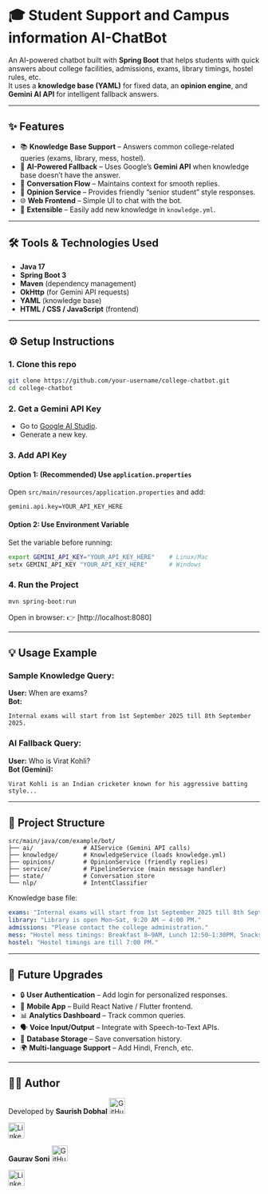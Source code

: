 # 🎓 Student Support and Campus information AI-ChatBot

An AI-powered chatbot built with **Spring Boot** that helps students with quick answers about college facilities, admissions, exams, library timings, hostel rules, etc.  
It uses a **knowledge base (YAML)** for fixed data, an **opinion engine**, and **Gemini AI API** for intelligent fallback answers.  

---

## ✨ Features

- 📚 **Knowledge Base Support** – Answers common college-related queries (exams, library, mess, hostel).  
- 🤖 **AI-Powered Fallback** – Uses Google’s **Gemini API** when knowledge base doesn’t have the answer.  
- 💬 **Conversation Flow** – Maintains context for smooth replies.  
- 🧠 **Opinion Service** – Provides friendly “senior student” style responses.  
- 🌐 **Web Frontend** – Simple UI to chat with the bot.  
- 🔧 **Extensible** – Easily add new knowledge in `knowledge.yml`.  

---

## 🛠 Tools & Technologies Used

- **Java 17**  
- **Spring Boot 3**  
- **Maven** (dependency management)  
- **OkHttp** (for Gemini API requests)  
- **YAML** (knowledge base)  
- **HTML / CSS / JavaScript** (frontend)  

---

## ⚙️ Setup Instructions

### 1. Clone this repo
```bash
git clone https://github.com/your-username/college-chatbot.git
cd college-chatbot
```

### 2. Get a Gemini API Key
- Go to [Google AI Studio](https://makersuite.google.com/app/apikey).  
- Generate a new key.  

### 3. Add API Key
#### Option 1: (Recommended) Use `application.properties`
Open `src/main/resources/application.properties` and add:
```properties
gemini.api.key=YOUR_API_KEY_HERE
```

#### Option 2: Use Environment Variable
Set the variable before running:
```bash
export GEMINI_API_KEY="YOUR_API_KEY_HERE"    # Linux/Mac
setx GEMINI_API_KEY "YOUR_API_KEY_HERE"      # Windows
```

### 4. Run the Project
```bash
mvn spring-boot:run
```

Open in browser: 👉 [http://localhost:8080]

---

## 💡 Usage Example

### Sample Knowledge Query:
**User:** When are exams?  
**Bot:**  
```
Internal exams will start from 1st September 2025 till 8th September 2025.
```

### AI Fallback Query:
**User:** Who is Virat Kohli?  
**Bot (Gemini):**  
```
Virat Kohli is an Indian cricketer known for his aggressive batting style...
```

---

## 📂 Project Structure

```
src/main/java/com/example/bot/
├── ai/              # AIService (Gemini API calls)
├── knowledge/       # KnowledgeService (loads knowledge.yml)
├── opinions/        # OpinionService (friendly replies)
├── service/         # PipelineService (main message handler)
├── state/           # Conversation store
└── nlp/             # IntentClassifier
```

Knowledge base file:  
```yaml
exams: "Internal exams will start from 1st September 2025 till 8th September 2025."
library: "Library is open Mon–Sat, 9:20 AM – 4:00 PM."
admissions: "Please contact the college administration."
mess: "Hostel mess timings: Breakfast 8–9AM, Lunch 12:50–1:30PM, Snacks 4–5PM, Dinner 7–9PM."
hostel: "Hostel timings are till 7:00 PM."
```

---

## 🚀 Future Upgrades

- 🔒 **User Authentication** – Add login for personalized responses.  
- 📱 **Mobile App** – Build React Native / Flutter frontend.  
- 📊 **Analytics Dashboard** – Track common queries.  
- 🗣 **Voice Input/Output** – Integrate with Speech-to-Text APIs.  
- 📌 **Database Storage** – Save conversation history.  
- 🌍 **Multi-language Support** – Add Hindi, French, etc.  

---

## 🧑‍💻 Author

Developed by **Saurish Dobhal**
<a href="https://github.com/dobhalsaurish">
  <img src="https://github.githubassets.com/images/modules/logos_page/GitHub-Mark.png" width="32" height="32" alt="GitHub Profile">
</a>

<a href="https://www.linkedin.com/in/dobhalsaurish/">
  <img src="https://cdn-icons-png.flaticon.com/512/174/174857.png" width="32" height="32" alt="LinkedIn Profile">
</a>

**Gaurav Soni**
<a href="https://github.com/gauravsoni02">
  <img src="https://github.githubassets.com/images/modules/logos_page/GitHub-Mark.png" width="32" height="32" alt="GitHub Profile">
</a>

<a href="https://www.linkedin.com/in/gauravsoni02/">
  <img src="https://cdn-icons-png.flaticon.com/512/174/174857.png" width="32" height="32" alt="LinkedIn Profile">
</a>
